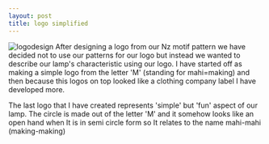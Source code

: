 ```yaml
---
layout: post
title: logo simplified
---
```


![logodesign]({{site.baseurl}}/images/simplelogo.jpg)
After designing a logo from our Nz motif pattern we have decided not to use our patterns for our logo but instead we wanted to describe our lamp's characteristic using our logo. 
I have started off as making a simple logo from the letter 'M' (standing for mahi=making)
and then because this logos on top looked like a clothing company label I have developed more.

The last logo that I have created represents 'simple' but 'fun' aspect of our lamp. The circle is made out of the letter 'M' and it somehow looks like an open hand when It is in semi circle form so It relates to the name mahi-mahi (making-making)  